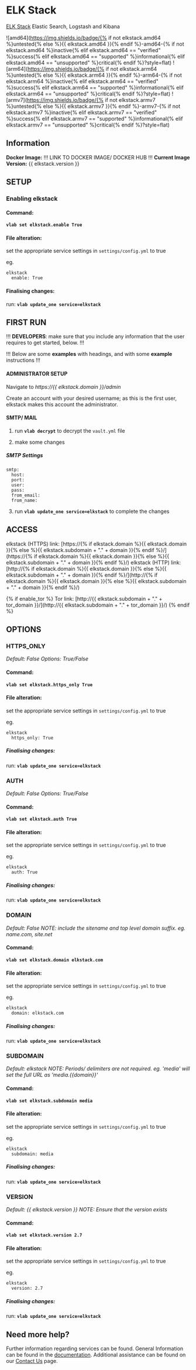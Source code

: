 # ELK Stack

[ELK Stack](https://github.com/deviantony/docker-elk) Elastic Search, Logstash and Kibana

![amd64](https://img.shields.io/badge/{% if not elkstack.amd64 %}untested{% else %}{{ elkstack.amd64 }}{% endif %}-amd64-{% if not elkstack.amd64 %}inactive{% elif elkstack.amd64 == "verified" %}success{% elif elkstack.amd64 == "supported" %}informational{% elif elkstack.amd64 == "unsupported" %}critical{% endif %}?style=flat)
![arm64](https://img.shields.io/badge/{% if not elkstack.arm64 %}untested{% else %}{{ elkstack.arm64 }}{% endif %}-arm64-{% if not elkstack.arm64 %}inactive{% elif elkstack.arm64 == "verified" %}success{% elif elkstack.arm64 == "supported" %}informational{% elif elkstack.arm64 == "unsupported" %}critical{% endif %}?style=flat)
![armv7](https://img.shields.io/badge/{% if not elkstack.armv7 %}untested{% else %}{{ elkstack.armv7 }}{% endif %}-armv7-{% if not elkstack.armv7 %}inactive{% elif elkstack.armv7 == "verified" %}success{% elif elkstack.armv7 == "supported" %}informational{% elif elkstack.armv7 == "unsupported" %}critical{% endif %}?style=flat)

## Information


**Docker Image:** !!! LINK TO DOCKER IMAGE/ DOCKER HUB !!!
**Current Image Version:** {{ elkstack.version }}

## SETUP

### Enabling elkstack

#### Command:

**`vlab set elkstack.enable True`**

#### File alteration:

set the appropriate service settings in `settings/config.yml` to true

eg.
```
elkstack
  enable: True
```

#### Finalising changes:

run: **`vlab update_one service=elkstack`**

## FIRST RUN

!!! **DEVELOPERS**: make sure that you include any information that the user requires to get started, below. !!!

!!! Below are some **examples** with headings, and with some **example** instructions !!!

#### ADMINISTRATOR SETUP

Navigate to *https://{{ elkstack.domain }}/admin*

Create an account with your desired username; as this is the first user, elkstack makes this account the administrator.

#### SMTP/ MAIL

1. run **`vlab decrypt`** to decrypt the `vault.yml` file

2. make some changes


##### SMTP Settings
```
smtp:
  host:
  port:
  user:
  pass:
  from_email:
  from_name:
```

3. run **`vlab update_one service=elkstack`** to complete the changes


## ACCESS

elkstack (HTTPS) link: [https://{% if elkstack.domain %}{{ elkstack.domain }}{% else %}{{ elkstack.subdomain + "." + domain }}{% endif %}/](https://{% if elkstack.domain %}{{ elkstack.domain }}{% else %}{{ elkstack.subdomain + "." + domain }}{% endif %}/)
elkstack (HTTP) link: [http://{% if elkstack.domain %}{{ elkstack.domain }}{% else %}{{ elkstack.subdomain + "." + domain }}{% endif %}/](http://{% if elkstack.domain %}{{ elkstack.domain }}{% else %}{{ elkstack.subdomain + "." + domain }}{% endif %}/)

{% if enable_tor %}
Tor link: [http://{{ elkstack.subdomain + "." + tor_domain }}/](http://{{ elkstack.subdomain + "." + tor_domain }}/)
{% endif %}

## OPTIONS

### HTTPS_ONLY
*Default: False*
*Options: True/False*

#### Command:

**`vlab set elkstack.https_only True`**

#### File alteration:

set the appropriate service settings in `settings/config.yml` to true

eg.
```
elkstack
  https_only: True
```

##### Finalising changes:

run: **`vlab update_one service=elkstack`**

### AUTH
*Default: False*
*Options: True/False*

#### Command:

**`vlab set elkstack.auth True`**

#### File alteration:

set the appropriate service settings in `settings/config.yml` to true

eg.
```
elkstack
  auth: True
```

##### Finalising changes:

run: **`vlab update_one service=elkstack`**

### DOMAIN
*Default: False*
*NOTE: include the sitename and top level domain suffix. eg. name.com, site.net*

#### Command:

**`vlab set elkstack.domain elkstack.com`**

#### File alteration:

set the appropriate service settings in `settings/config.yml` to true

eg.
```
elkstack
  domain: elkstack.com
```

##### Finalising changes:

run: **`vlab update_one service=elkstack`**

### SUBDOMAIN
*Default: elkstack*
*NOTE: Periods/ delimiters are not required. eg. 'media' will set the full URL as 'media.{{domain}}'*

#### Command:

**`vlab set elkstack.subdomain media`**

#### File alteration:

set the appropriate service settings in `settings/config.yml` to true

eg.
```
elkstack
  subdomain: media
```

##### Finalising changes:

run: **`vlab update_one service=elkstack`**

### VERSION
*Default: {{  elkstack.version  }}*
*NOTE: Ensure that the version exists*

#### Command:

**`vlab set elkstack.version 2.7`**

#### File alteration:

set the appropriate service settings in `settings/config.yml` to true

eg.
```
elkstack
  version: 2.7
```

##### Finalising changes:

run: **`vlab update_one service=elkstack`**

## Need more help?
Further information regarding services can be found.
General Information can be found in the [documentation](https://docs.vivumlab.com).
Additional assistance can be found on our [Contact Us](https://docs.vivumlab.com/Contact-us) page.
